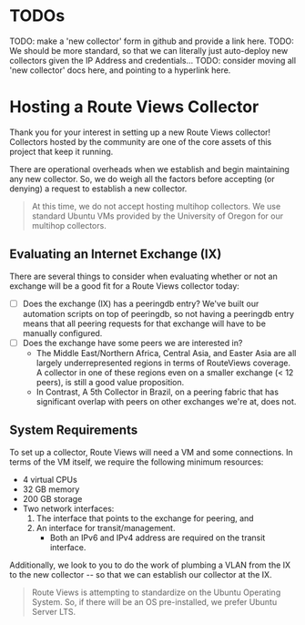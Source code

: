 # TODOs

TODO: make a 'new collector' form in github and provide a link here.
TODO: We should be more standard, so that we can literally just auto-deploy new collectors given the IP Address and credentials...
TODO: consider moving all 'new collector' docs here, and pointing to a hyperlink here.

# Hosting a Route Views Collector

Thank you for your interest in setting up a new Route Views collector!
Collectors hosted by the community are one of the core assets of this project that keep it running.

There are operational overheads when we establish and begin maintaining any new collector.
So, we do weigh all the factors before accepting (or denying) a request to establish a new collector.

> At this time, we do not accept hosting multihop collectors.
> We use standard Ubuntu VMs provided by the University of Oregon for our multihop collectors.

## Evaluating an Internet Exchange (IX)

There are several things to consider when evaluating whether or not an exchange will be a good fit for a Route Views collector today:

- [ ] Does the exchange (IX) has a peeringdb entry?
  We've built our automation scripts on top of peeringdb, so not having a peeringdb entry means that all peering requests for that exchange will have to be manually configured.
- [ ] Does the exchange have some peers we are interested in?
  * The Middle East/Northern Africa, Central Asia, and Easter Asia are all largely underrepresented regions in terms of RouteViews coverage. A collector in one of these regions even on a smaller exchange (< 12 peers), is still a good value proposition. 
  * In Contrast, A 5th Collector in Brazil, on a peering fabric that has significant overlap with peers on other exchanges we're at, does not.

## System Requirements

To set up a collector, Route Views will need a VM and some connections. 
In terms of the VM itself, we require the following minimum resources:

* 4 virtual CPUs
* 32 GB memory
* 200 GB storage 
* Two network interfaces:
  1. The interface that points to the exchange for peering, and 
  2. An interface for transit/management. 
     * Both an IPv6 and IPv4 address are required on the transit interface.

Additionally, we look to you to do the work of plumbing a VLAN from the IX to the new collector -- so that we can establish our collector at the IX.

> Route Views is attempting to standardize on the Ubuntu Operating System.
> So, if there will be an OS pre-installed, we prefer Ubuntu Server LTS.
